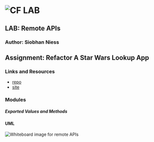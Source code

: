 ![CF](http://i.imgur.com/7v5ASc8.png) LAB
=================================================

## LAB: Remote APIs

### Author: Siobhan Niess

## Assignment: Refactor A Star Wars Lookup App

### Links and Resources
* [repo](https://codesandbox.io/s/6x6ml0o0o3)
* [site](https://6x6ml0o0o3.codesandbox.io/)

### Modules


##### Exported Values and Methods


#### UML
![Whiteboard image for remote APIs](./assets/.jpg)